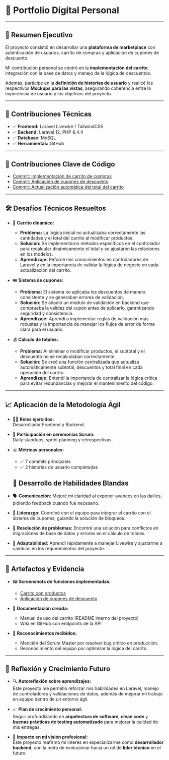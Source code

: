 # 📌 Portfolio Digital Personal  

---

## 📑 Resumen Ejecutivo  

El proyecto consistió en desarrollar una **plataforma de marketplace** con autenticación de usuarios, carrito de compras y aplicación de cupones de descuento.  

Mi contribución personal se centró en la **implementación del carrito**, integración con la base de datos y manejo de la lógica de descuentos.  

Además, participé en la **definición de historias de usuario** y realicé los respectivos **Mockups para las vistas**, asegurando coherencia entre la experiencia de usuario y los objetivos del proyecto.  

---

## 🔹 Contribuciones Técnicas  

- ✅ **Frontend:** Laravel Livewire / TailwindCSS  
- ✅ **Backend:** Laravel 12, PHP 8.4.4  
- ✅ **Database:** MySQL  
- ✅ **Herramientas:** GitHub  

---

## 🔑 Contribuciones Clave de Código  

- [Commit: Implementación de carrito de compras](https://github.com/Jhoel777ar/marketplace-lpz/commit/aa9b206877fecd8b7e80b2fe463a15b3e6e2dc4b)  
- [Commit: Aplicación de cupones de descuento](https://github.com/Jhoel777ar/marketplace-lpz/commit/beb7c117c88af0b9ca55b94e06013f24510b8622)  
- [Commit: Actualización automática del total del carrito](https://github.com/Jhoel777ar/marketplace-lpz/commit/eecfdafd41afb0b6df6e6f3f6b06e12817930111)  

---

## 🛠️ Desafíos Técnicos Resueltos  

- 🔄 **Carrito dinámico:**  
  - **Problema:** La lógica inicial no actualizaba correctamente las cantidades y el total del carrito al modificar productos.  
  - **Solución:** Se implementaron métodos específicos en el controlador para recalcular dinámicamente el total y se ajustaron las relaciones en los modelos.  
  - **Aprendizaje:** Reforcé mis conocimientos en controladores de Laravel y en la importancia de validar la lógica de negocio en cada actualización del carrito.  

- 🎟️ **Sistema de cupones:**  
  - **Problema:** El sistema no aplicaba los descuentos de manera consistente y se generaban errores de validación.  
  - **Solución:** Se añadió un módulo de validación en backend que comprueba la validez del cupón antes de aplicarlo, garantizando seguridad y consistencia.  
  - **Aprendizaje:** Aprendí a implementar reglas de validación más robustas y la importancia de manejar los flujos de error de forma clara para el usuario.  

- 💰 **Cálculo de totales:**  
  - **Problema:** Al eliminar o modificar productos, el subtotal y el descuento no se recalculaban correctamente.  
  - **Solución:** Se creó una función centralizada que actualiza automáticamente subtotal, descuentos y total final en cada operación del carrito.  
  - **Aprendizaje:** Entendí la importancia de centralizar la lógica crítica para evitar redundancias y mejorar el mantenimiento del código.  


---

## 📈 Aplicación de la Metodología Ágil  

- 👨‍💻 **Roles ejercidos:**  
  Desarrollador Frontend y Backend.  

- 📅 **Participación en ceremonias Scrum:**  
  Daily standups, sprint planning y retrospectivas.  

- 📊 **Métricas personales:**  
  - ✅ 7 commits principales  
  - ✅ 2 historias de usuario completadas
 
  ## 🤝 Desarrollo de Habilidades Blandas  

- 🗣️ **Comunicación:** Mejoré mi claridad al exponer avances en las dailies, pidiendo feedback cuando fue necesario.  
- 👥 **Liderazgo:** Coordiné con el equipo para integrar el carrito con el sistema de cupones, guiando la solución de bloqueos.  
- 🧩 **Resolución de problemas:** Encontré una solución para conflictos en migraciones de base de datos y errores en el cálculo de totales.  
- 🔄 **Adaptabilidad:** Aprendí rápidamente a manejar Livewire y ajustarme a cambios en los requerimientos del proyecto.  

---

## 📂 Artefactos y Evidencia  

- 🖼️ **Screenshots de funciones implementadas:**  
  - [Carrito con productos](screenshot-carrito.png)  
  - [Aplicación de cupones de descuento](screenshot-cupon.png)  

- 📄 **Documentación creada:**  
  - Manual de uso del carrito (README interno del proyecto)  
  - Wiki en GitHub con endpoints de la API  

- 🏅 **Reconocimientos recibidos:**  
  - Mención del Scrum Master por resolver bug crítico en producción.  
  - Reconocimiento del equipo por optimizar la lógica del carrito.  

---

## 🌱 Reflexión y Crecimiento Futuro  

- 🔍 **Autoreflexión sobre aprendizajes:**  
  Este proyecto me permitió reforzar mis habilidades en Laravel, manejo de controladores y validaciones de datos, además de mejorar mi trabajo en equipo dentro de un entorno ágil.  

- 📈 **Plan de crecimiento personal:**  
  Seguir profundizando en **arquitectura de software**, **clean code** y **buenas prácticas de testing automatizado** para mejorar la calidad de mis entregas.  

- 🎯 **Impacto en mi visión profesional:**  
  Este proyecto reafirmó mi interés en especializarme como **desarrollador backend**, con la meta de evolucionar hacia un rol de **líder técnico** en el futuro.  


